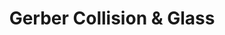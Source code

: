 ---
title: "Gerber Collision & Glass"
url: /sapulpa/gerber-collision-and-glass/
shop: car repair
---